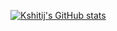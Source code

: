 [![Kshitij's GitHub stats](https://github-readme-stats.vercel.app/api?username=kshitijgoel007)](https://github.com/kshitijgoel007/github-readme-stats)
